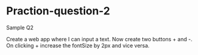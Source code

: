 # Praction-question-2

Sample Q2

Create a web app where I can input a text. Now create two buttons + and -. On clicking + increase the fontSize by 2px and vice versa.
